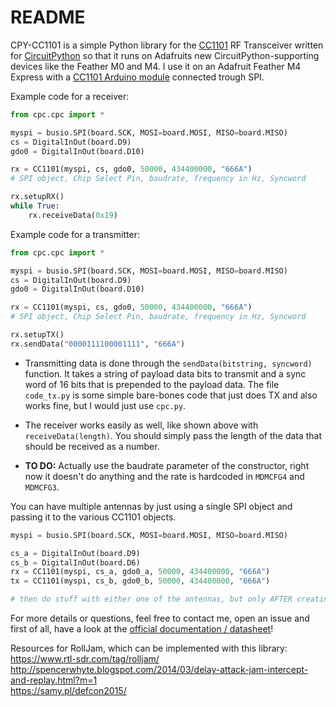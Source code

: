 # README #

CPY-CC1101 is a simple Python library for the [CC1101](http://www.ti.com/product/CC1101) RF Transceiver written for [CircuitPython](https://learn.adafruit.com/welcome-to-circuitpython/what-is-circuitpython) so that it runs on Adafruits new CircuitPython-supporting devices like the Feather M0 and M4.
I use it on an Adafruit Feather M4 Express with a [CC1101 Arduino module](https://www.amazon.com/Solu-Wireless-Transceiver-Antenna-Arduino/dp/B00XDL9838/ref=pd_sbs_147_6?_encoding=UTF8&psc=1&refRID=51K5G4WS9ZPJVE7HC2MW) connected trough SPI.

Example code for a receiver:

```python
from cpc.cpc import *

myspi = busio.SPI(board.SCK, MOSI=board.MOSI, MISO=board.MISO)
cs = DigitalInOut(board.D9)
gdo0 = DigitalInOut(board.D10)

rx = CC1101(myspi, cs, gdo0, 50000, 434400000, "666A")
# SPI object, Chip Select Pin, baudrate, frequency in Hz, Syncword

rx.setupRX()
while True:
	rx.receiveData(0x19)
```

Example code for a transmitter:
```python
from cpc.cpc import *

myspi = busio.SPI(board.SCK, MOSI=board.MOSI, MISO=board.MISO)
cs = DigitalInOut(board.D9)
gdo0 = DigitalInOut(board.D10)

rx = CC1101(myspi, cs, gdo0, 50000, 434400000, "666A")
# SPI object, Chip Select Pin, baudrate, frequency in Hz, Syncword

rx.setupTX()
rx.sendData("0000111100001111", "666A")
```

* Transmitting data is done through the `sendData(bitstring, syncword)` function. It takes a string of payload data bits to transmit and a sync word of 16 bits that is prepended to the payload data. The file `code_tx.py` is some simple bare-bones code that just does TX and also works fine, but I would just use `cpc.py`.
* The receiver works easily as well, like shown above with `receiveData(length)`. You should simply pass the length of the data that should be received as a number.

* **TO DO:** Actually use the baudrate parameter of the constructor, right now it doesn't do anything and the rate is hardcoded in `MDMCFG4` and `MDMCFG3`.

You can have multiple antennas by just using a single SPI object and passing it to the various CC1101 objects.

```python
myspi = busio.SPI(board.SCK, MOSI=board.MOSI, MISO=board.MISO)

cs_a = DigitalInOut(board.D9)
cs_b = DigitalInOut(board.D6)
rx = CC1101(myspi, cs_a, gdo0_a, 50000, 434400000, "666A")
tx = CC1101(myspi, cs_b, gdo0_b, 50000, 434400000, "666A")

# then do stuff with either one of the antennas, but only AFTER creating both CC1101 objects.

```

For more details or questions, feel free to contact me, open an issue and first of all, have a look at the [official documentation / datasheet](http://www.ti.com/lit/ds/symlink/cc1101.pdf)!  

Resources for RollJam, which can be implemented with this library:  
https://www.rtl-sdr.com/tag/rolljam/  
http://spencerwhyte.blogspot.com/2014/03/delay-attack-jam-intercept-and-replay.html?m=1  
https://samy.pl/defcon2015/
